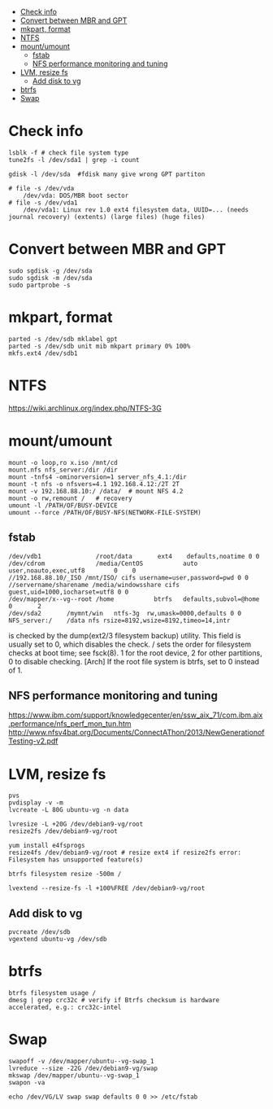 <!-- TOC -->

- [Check info](#check-info)
- [Convert between MBR and GPT](#convert-between-mbr-and-gpt)
- [mkpart, format](#mkpart-format)
- [NTFS](#ntfs)
- [mount/umount](#mountumount)
    - [fstab](#fstab)
    - [NFS performance monitoring and tuning](#nfs-performance-monitoring-and-tuning)
- [LVM, resize fs](#lvm-resize-fs)
    - [Add disk to vg](#add-disk-to-vg)
- [btrfs](#btrfs)
- [Swap](#swap)

<!-- /TOC -->

# Check info
    lsblk -f # check file system type
    tune2fs -l /dev/sda1 | grep -i count

    gdisk -l /dev/sda  #fdisk many give wrong GPT partiton

    # file -s /dev/vda
        /dev/vda: DOS/MBR boot sector
    # file -s /dev/vda1
        /dev/vda1: Linux rev 1.0 ext4 filesystem data, UUID=... (needs journal recovery) (extents) (large files) (huge files)

# Convert between MBR and GPT
    sudo sgdisk -g /dev/sda
    sudo sgdisk -m /dev/sda
    sudo partprobe -s

# mkpart, format
    parted -s /dev/sdb mklabel gpt
    parted -s /dev/sdb unit mib mkpart primary 0% 100%
    mkfs.ext4 /dev/sdb1

# NTFS
https://wiki.archlinux.org/index.php/NTFS-3G

# mount/umount
    mount -o loop,ro x.iso /mnt/cd
    mount.nfs nfs_server:/dir /dir
    mount -tnfs4 -ominorversion=1 server_nfs_4.1:/dir
    mount -t nfs -o nfsvers=4.1 192.168.4.12:/2T 2T
    mount -v 192.168.88.10:/ /data/  # mount NFS 4.2
    mount -o rw,remount /   # recovery
    umount -l /PATH/OF/BUSY-DEVICE
    umount --force /PATH/OF/BUSY-NFS(NETWORK-FILE-SYSTEM)

## fstab
    /dev/vdb1               /root/data       ext4    defaults,noatime 0 0
    /dev/cdrom              /media/CentOS           auto    user,noauto,exec,utf8        0    0
    //192.168.88.10/_ISO /mnt/ISO/ cifs username=user,password=pwd 0 0
    //servername/sharename /media/windowsshare cifs guest,uid=1000,iocharset=utf8 0 0
    /dev/mapper/x--vg--root /home           btrfs   defaults,subvol=@home 0       2
    /dev/sda2       /mymnt/win   ntfs-3g  rw,umask=0000,defaults 0 0
    NFS_server:/    /data nfs rsize=8192,wsize=8192,timeo=14,intr

<dump> is checked by the dump(ext2/3 filesystem backup) utility. This field is usually set to 0, which disables the check.
<fsck>/<pass> sets the order for filesystem checks at boot time; see fsck(8). 
1 for the root device, 2 for other partitions, 0 to disable checking. 
[Arch] If the root file system is btrfs, set to 0 instead of 1.

## NFS performance monitoring and tuning
https://www.ibm.com/support/knowledgecenter/en/ssw_aix_71/com.ibm.aix.performance/nfs_perf_mon_tun.htm  
http://www.nfsv4bat.org/Documents/ConnectAThon/2013/NewGenerationofTesting-v2.pdf

# LVM, resize fs
    pvs
    pvdisplay -v -m
    lvcreate -L 80G ubuntu-vg -n data

    lvresize -L +20G /dev/debian9-vg/root
    resize2fs /dev/debian9-vg/root

    yum install e4fsprogs
    resize4fs /dev/debian9-vg/root # resize ext4 if resize2fs error: Filesystem has unsupported feature(s)

    btrfs filesystem resize -500m /

    lvextend --resize-fs -l +100%FREE /dev/debian9-vg/root 

## Add disk to vg
    pvcreate /dev/sdb
    vgextend ubuntu-vg /dev/sdb

# btrfs
    btrfs filesystem usage /
    dmesg | grep crc32c # verify if Btrfs checksum is hardware accelerated, e.g.: crc32c-intel

# Swap
    swapoff -v /dev/mapper/ubuntu--vg-swap_1
    lvreduce --size -22G /dev/debian9-vg/swap
    mkswap /dev/mapper/ubuntu--vg-swap_1
    swapon -va

    echo /dev/VG/LV swap swap defaults 0 0 >> /etc/fstab